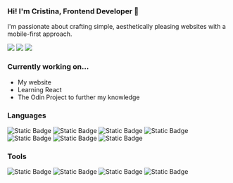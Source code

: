 ### Hi! I'm Cristina, Frontend Developer 🚀</h2>

I'm passionate about crafting simple, aesthetically pleasing websites with a mobile-first approach.

<a href="https://linkedin.com/in/cristinacoding" target="_blank"><img src="https://img.shields.io/badge/LinkedIn-e2e8f0?style=for-the-badge"></a>
<a href="mailto:cristinacoding@gmail.com" target="_blank"><img src="https://img.shields.io/badge/Email_me-e2e8f0?style=for-the-badge"></a>
<a href="https://cristinacoding.github.io" target="_blank"><img src="https://img.shields.io/badge/Visit_my_website_🡪-e2e8f0?style=for-the-badge"></a>


### Currently working on...
- My website
- Learning React
- The Odin Project to further my knowledge

### Languages
![Static Badge](https://img.shields.io/badge/HTML-e2e8f0?style=for-the-badge&logo=html5&logoColor=black)
![Static Badge](https://img.shields.io/badge/CSS-e2e8f0?style=for-the-badge&logo=css3&logoColor=black)
![Static Badge](https://img.shields.io/badge/JavaScript-e2e8f0?style=for-the-badge&logo=javascript&logoColor=black)
![Static Badge](https://img.shields.io/badge/Bootstrap-e2e8f0?style=for-the-badge&logo=bootstrap&logoColor=black)
![Static Badge](https://img.shields.io/badge/Tailwind-e2e8f0?style=for-the-badge&logo=tailwindcss&logoColor=black)
![Static Badge](https://img.shields.io/badge/React-e2e8f0?style=for-the-badge&logo=react&logoColor=black)
![Static Badge](https://img.shields.io/badge/SQL-e2e8f0?style=for-the-badge&logo=mysql&logoColor=black)

### Tools
![Static Badge](https://img.shields.io/badge/Figma-e2e8f0?style=for-the-badge&logo=figma&logoColor=black)
![Static Badge](https://img.shields.io/badge/Wordpress-e2e8f0?style=for-the-badge&logo=wordpress&logoColor=black)
![Static Badge](https://img.shields.io/badge/Elementor-e2e8f0?style=for-the-badge&logo=elementor&logoColor=black)
![Static Badge](https://img.shields.io/badge/VSCODE-e2e8f0?style=for-the-badge&logo=visualstudiocode&logoColor=black)
